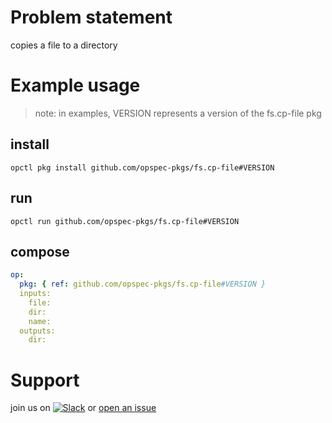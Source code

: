 # Problem statement
copies a file to a directory

# Example usage

> note: in examples, VERSION represents a version of the fs.cp-file pkg

## install

```shell
opctl pkg install github.com/opspec-pkgs/fs.cp-file#VERSION
```

## run

```
opctl run github.com/opspec-pkgs/fs.cp-file#VERSION
```

## compose

```yaml
op:
  pkg: { ref: github.com/opspec-pkgs/fs.cp-file#VERSION }
  inputs:
    file:
    dir:
    name:
  outputs:
    dir:
```

# Support

join us on [![Slack](https://opspec-slackin.herokuapp.com/badge.svg)](https://opspec-slackin.herokuapp.com/)
or [open an issue](https://github.com/opspec-pkgs/fs.cp-file/issues)
